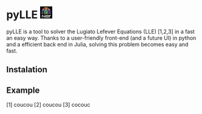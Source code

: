 # pyLLE ![NIST logo](images/NISTlogo32x32.jpg)

pyLLE is a tool to solver the Lugiato Lefever Equations (LLE) [1,2,3] in a fast an easy way. Thanks to a user-friendly front-end (and a future UI) in python and a efficient back end in Julia, solving this problem becomes easy and fast. 


## Instalation

## Example


[1] coucou
[2] coucou
[3] cocouc